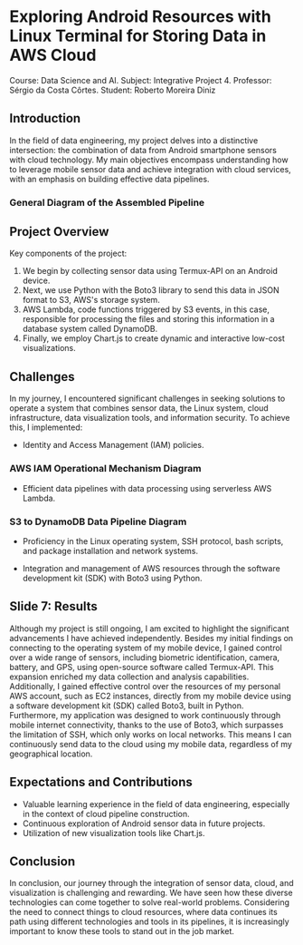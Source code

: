 # Exploring Android Resources with Linux Terminal for Storing Data in AWS Cloud

Course: Data Science and AI.
Subject: Integrative Project 4.
Professor: Sérgio da Costa Côrtes.
Student: Roberto Moreira Diniz

## Introduction
In the field of data engineering, my project delves into a distinctive intersection: the combination of data from Android smartphone sensors with cloud technology. My main objectives encompass understanding how to leverage mobile sensor data and achieve integration with cloud services, with an emphasis on building effective data pipelines.

### General Diagram of the Assembled Pipeline

## Project Overview
Key components of the project:
1. We begin by collecting sensor data using Termux-API on an Android device.
2. Next, we use Python with the Boto3 library to send this data in JSON format to S3, AWS's storage system.
3. AWS Lambda, code functions triggered by S3 events, in this case, responsible for processing the files and storing this information in a database system called DynamoDB.
4. Finally, we employ Chart.js to create dynamic and interactive low-cost visualizations.

## Challenges
In my journey, I encountered significant challenges in seeking solutions to operate a system that combines sensor data, the Linux system, cloud infrastructure, data visualization tools, and information security. To achieve this, I implemented:
- Identity and Access Management (IAM) policies.

### AWS IAM Operational Mechanism Diagram

- Efficient data pipelines with data processing using serverless AWS Lambda.

### S3 to DynamoDB Data Pipeline Diagram

- Proficiency in the Linux operating system, SSH protocol, bash scripts, and package installation and network systems.


- Integration and management of AWS resources through the software development kit (SDK) with Boto3 using Python.


## Slide 7: Results
Although my project is still ongoing, I am excited to highlight the significant advancements I have achieved independently. Besides my initial findings on connecting to the operating system of my mobile device, I gained control over a wide range of sensors, including biometric identification, camera, battery, and GPS, using open-source software called Termux-API. This expansion enriched my data collection and analysis capabilities. Additionally, I gained effective control over the resources of my personal AWS account, such as EC2 instances, directly from my mobile device using a software development kit (SDK) called Boto3, built in Python. Furthermore, my application was designed to work continuously through mobile internet connectivity, thanks to the use of Boto3, which surpasses the limitation of SSH, which only works on local networks. This means I can continuously send data to the cloud using my mobile data, regardless of my geographical location.

## Expectations and Contributions
- Valuable learning experience in the field of data engineering, especially in the context of cloud pipeline construction.
- Continuous exploration of Android sensor data in future projects.
- Utilization of new visualization tools like Chart.js.


## Conclusion
In conclusion, our journey through the integration of sensor data, cloud, and visualization is challenging and rewarding. We have seen how these diverse technologies can come together to solve real-world problems. Considering the need to connect things to cloud resources, where data continues its path using different technologies and tools in its pipelines, it is increasingly important to know these tools to stand out in the job market.


